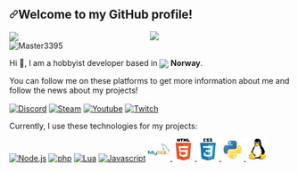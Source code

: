 <article class="markdown-body entry-content container-lg f5" itemprop="text"><h2 dir="auto"><a id="user-content-welcome-to-my-github-profile" class="anchor" aria-hidden="true" href="#welcome-to-my-github-profile"><svg class="octicon octicon-link" viewBox="0 0 16 16" version="1.1" width="16" height="16" aria-hidden="true"><path fill-rule="evenodd" d="M7.775 3.275a.75.75 0 001.06 1.06l1.25-1.25a2 2 0 112.83 2.83l-2.5 2.5a2 2 0 01-2.83 0 .75.75 0 00-1.06 1.06 3.5 3.5 0 004.95 0l2.5-2.5a3.5 3.5 0 00-4.95-4.95l-1.25 1.25zm-4.69 9.64a2 2 0 010-2.83l2.5-2.5a2 2 0 012.83 0 .75.75 0 001.06-1.06 3.5 3.5 0 00-4.95 0l-2.5 2.5a3.5 3.5 0 004.95 4.95l1.25-1.25a.75.75 0 00-1.06-1.06l-1.25 1.25a2 2 0 01-2.83 0z"></path></svg></a>Welcome to my GitHub profile!</h2>

<p><a target="https://github-readme-stats.vercel.app/api?username=Master3395&amp;count_private=true&amp;include_all_commits=true&amp;show_icons=true&amp;theme=dark&amp;icon_color=fff&amp;hide_border=true" rel="noopener noreferrer" href="https://github-readme-stats.vercel.app/api?username=Master3395&amp;count_private=true&amp;include_all_commits=true&amp;show_icons=true&amp;theme=dark&amp;icon_color=fff&amp;hide_border=true">

<img width="50%" align="right" src="https://github-readme-stats.vercel.app/api?username=Master3395&amp;count_private=true&amp;include_all_commits=true&amp;show_icons=true&amp;theme=dark&amp;icon_color=fff&amp;hide_border=true" data-canonical-src="https://github-readme-stats.vercel.app/api/top-langs/?username=Master3395&layout=compact&amp;count_private=true&amp;include_all_commits=true&amp;show_icons=true&amp;theme=dark&amp;icon_color=fff&amp;hide_border=true" style="max-width: 100%;"></a></p>
  
<p><a target="_blank" rel="noopener noreferrer" href="https://github-readme-stats.vercel.app/api?username=Master3395&amp;count_private=true&amp;include_all_commits=true&amp;show_icons=true&amp;theme=dark&amp;icon_color=fff&amp;hide_border=true"><img width="50%" height="1px" align="right" src="https://github-readme-stats.vercel.app/api?username=Master3395&amp;count_private=true&amp;include_all_commits=true&amp;show_icons=true&amp;theme=dark&amp;icon_color=fff&amp;hide_border=true" data-canonical-src="https://i.imgur.com/DkKayja.png" style="max-width: 100%;"></a></p>
  
<p><a target="_blank" rel="noopener noreferrer" href="https://github-readme-stats.vercel.app/api?username=Master3395&amp;count_private=true&amp;include_all_commits=true&amp;show_icons=true&amp;theme=dark&amp;icon_color=fff&amp;hide_border=true"><img width="50%" align="right" src="https://github-readme-stats.vercel.app/api/top-langs/?username=Master3395&layout=compact&amp;count_private=true&amp;include_all_commits=true&amp;show_icons=true&amp;theme=dark&amp;icon_color=fff&amp;hide_border=true" data-canonical-src="https://github-readme-stats.vercel.app/api/top-langs?username=Master3395&amp;theme=dark&amp;hide_border=true&amp;layout=compact&amp;langs_count=6" style="max-width: 100%;"></a></p>

<p align="left"> <img src="https://komarev.com/ghpvc/?username=Master3395&label=Profile%20views&color=0e75b6&style=flat" alt="Master3395" /> </p>
  
<p dir="auto">Hi <g-emoji class="g-emoji" alias="wave" fallback-src="https://github.githubassets.com/images/icons/emoji/unicode/1f44b.png">👋</g-emoji>, I am a hobbyist developer based in <a target="_blank" rel="noopener noreferrer" href="https://en.wikipedia.org/wiki/Norway"><img width="20" align="center" src="https://upload.wikimedia.org/wikipedia/commons/d/d9/Flag_of_Norway.svg" data-canonical-src="https://upload.wikimedia.org/wikipedia/commons/d/d9/Flag_of_Norway.svg" style="max-width: 100%;"></a> <strong>Norway</strong>.</p>
<p dir="auto">You can follow me on these platforms to get more information about me and follow the news about my projects!</p>
<p dir="auto"><a href="https://discord.gg/nx9Kzrk" rel="nofollow"><img align="center" alt="Discord" src="https://camo.githubusercontent.com/fc0854291d8e5d66ed61ece0c4b9aa6a22e56d9ff4e55d71ec03243d46ff3524/68747470733a2f2f696d672e736869656c64732e696f2f62616467652f2d446973636f72642d3538363566323f7374796c653d666c6174266c6f676f3d646973636f7264266c6f676f436f6c6f723d7768697465" data-canonical-src="https://img.shields.io/badge/-Discord-5865f2?style=flat&amp;logo=discord&amp;logoColor=white" style="max-width: 100%;"></a> <a href="https://steamcommunity.com/id/Master3395" rel="nofollow"><img align="center" alt="Steam" src="https://camo.githubusercontent.com/c68b3536dea79332fe5b24688e2d839b5b9134d36bd5b904effcf065bc352ad4/68747470733a2f2f696d672e736869656c64732e696f2f62616467652f2d537465616d2d3137316132313f7374796c653d666c6174266c6f676f3d737465616d266c6f676f436f6c6f723d7768697465" data-canonical-src="https://img.shields.io/badge/-Steam-171a21?style=flat&amp;logo=steam&amp;logoColor=white" style="max-width: 100%;"></a> <a href="https://www.youtube.com/user/master33951" rel="nofollow"><img align="center" alt="Youtube" src="https://camo.githubusercontent.com/df8930d7a76fa8ea3860dce2974f37df236cf0d835671c6a3bd50ad35ccb0e76/68747470733a2f2f696d672e736869656c64732e696f2f62616467652f2d596f75547562652d6666303030303f7374796c653d666c6174266c6f676f3d796f7574756265266c6f676f436f6c6f723d7768697465" data-canonical-src="https://img.shields.io/badge/-YouTube-ff0000?style=flat&amp;logo=youtube&amp;logoColor=white" style="max-width: 100%;"></a> <a href="https://twitch.tv/Master3395" rel="nofollow"><img align="center" alt="Twitch" src="https://camo.githubusercontent.com/fccf793a9d23f656b702bf9dce1f60e8b5c716cdab27aff20a574943aca713c8/68747470733a2f2f696d672e736869656c64732e696f2f62616467652f2d5477697463682d3634343161353f7374796c653d666c6174266c6f676f3d747769746368266c6f676f436f6c6f723d7768697465" data-canonical-src="https://img.shields.io/badge/-Twitch-6441a5?style=flat&amp;logo=twitch&amp;logoColor=white" style="max-width: 100%;"></a></p>

<p dir="auto">Currently, I use these technologies for my projects:</p>
  
<p dir="auto"><a href="https://nodejs.dev/" rel="nofollow"><img align="center" alt="Node.js" src="https://camo.githubusercontent.com/b457c1ccc45a72fb0d9105d333a3584e3b42c9114181f705f2a637b360040a04/68747470733a2f2f696d672e736869656c64732e696f2f62616467652f2d4e6f64652e6a732d3433383533643f7374796c653d666c6174266c6f676f3d4e6f64652e6a73266c6f676f436f6c6f723d7768697465" data-canonical-src="https://img.shields.io/badge/-Discord-5865f2?style=flat&amp;logo=discord&amp;logoColor=white" style="max-width: 100%;"></a>
<a href="https://www.php.net" rel="nofollow"><img align="center" alt="php" src="https://img.shields.io/badge/PHP-777BB4?style=flat-square&logo=php&logoColor=white" data-canonical-src="https://img.shields.io/badge/-Discord-5865f2?style=flat&amp;logo=discord&amp;logoColor=white" style="max-width: 100%;"></a>
<a href="https://www.lua.org/" rel="nofollow"><img align="center" alt="Lua" src="https://img.shields.io/badge/Lua-2C2D72?style=flat-square&logo=lua&logoColor=white" data-canonical-src="https://img.shields.io/badge/-Discord-5865f2?style=flat&amp;logo=discord&amp;logoColor=white" style="max-width: 100%;"></a>
<a href="https://www.javascript.com/" rel="nofollow"><img align="center" alt="Javascript" src="https://img.shields.io/badge/JavaScript-323330?style=flat-square&logo=javascript&logoColor=F7DF1E" data-canonical-src="https://img.shields.io/badge/-Discord-5865f2?style=flat&amp;logo=discord&amp;logoColor=white" style="max-width: 100%;"></a>
<a href="https://www.mysql.com/" rel="nofollow"> <img src="https://raw.githubusercontent.com/devicons/devicon/master/icons/mysql/mysql-original-wordmark.svg" alt="mysql" width="40" height="40" style="max-width: 100%;"> </a>
<a href="https://www.w3.org/html/" rel="nofollow"> <img src="https://raw.githubusercontent.com/devicons/devicon/master/icons/html5/html5-original-wordmark.svg" alt="html5" width="40" height="40" style="max-width: 100%;"> </a>
<a href="https://www.w3schools.com/css/" rel="nofollow"> <img src="https://raw.githubusercontent.com/devicons/devicon/master/icons/css3/css3-original-wordmark.svg" alt="css3" width="40" height="40" style="max-width: 100%;"> </a>
<a href="https://www.python.org/" rel="nofollow"> <img src="https://raw.githubusercontent.com/devicons/devicon/master/icons/python/python-original.svg" alt="Python" width="40" height="40" style="max-width: 100%;"> </a>
<a href="https://www.linux.org/" rel="nofollow"> <img src="https://raw.githubusercontent.com/devicons/devicon/master/icons/linux/linux-original.svg" alt="Linux" width="40" height="40" style="max-width: 100%;"> </a>


</article>
